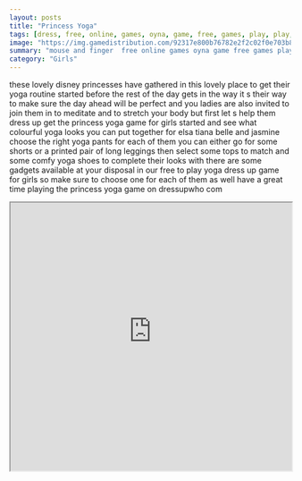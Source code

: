 ```yaml
---
layout: posts
title: "Princess Yoga"
tags: [dress, free, online, games, oyna, game, free, games, play, play, games]
image: "https://img.gamedistribution.com/92317e800b76782e2f2c02f0e703b8a0.jpg"
summary: "mouse and finger  free online games oyna game free games play play games"
category: "Girls"
---
```


these lovely disney princesses have gathered in this lovely place to get their yoga routine started before the rest of the day gets in the way it s their way to make sure the day ahead will be perfect and you ladies are also invited to join them in to meditate and to stretch your body but first let s help them dress up get the princess yoga game for girls started and see what colourful yoga looks you can put together for elsa tiana belle and jasmine choose the right yoga pants for each of them you can either go for some shorts or a printed pair of long leggings then select some tops to match and some comfy yoga shoes to complete their looks with there are some gadgets available at your disposal in our free to play yoga dress up game for girls so make sure to choose one for each of them as well have a great time playing the princess yoga game on dressupwho com

<iframe width="100%" height="480px;" src="https://html5.gamedistribution.com/92317e800b76782e2f2c02f0e703b8a0/"></iframe>